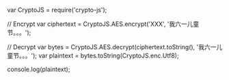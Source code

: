 var CryptoJS = require('crypto-js');

// Encrypt
var ciphertext = CryptoJS.AES.encrypt('XXX', '我六一儿童节。。。');

// Decrypt
var bytes = CryptoJS.AES.decrypt(ciphertext.toString(), '我六一儿童节。。。');
var plaintext = bytes.toString(CryptoJS.enc.Utf8);

console.log(plaintext);
